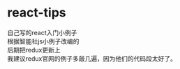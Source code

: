 # react-tips

自己写的react入门小例子
<br />
根据智能社js小例子改编的
<br />
后期把redux更新上
<br />
我建议redux官网的例子多敲几遍，因为他们的代码段太好了。
